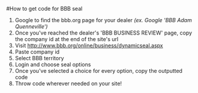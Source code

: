 #How to get code for BBB seal

1. Google to find the bbb.org page for your dealer *(ex. Google 'BBB Adam Quenneville')*
2. Once you've reached the dealer's 'BBB BUSINESS REVIEW' page, copy the company id at the end of the site's url 
3. Visit <a href="http://www.bbb.org/online/business/dynamicseal.aspx" target="_blank">http://www.bbb.org/online/business/dynamicseal.aspx</a>
4. Paste company id
5. Select BBB territory
6. Login and choose seal options
7. Once you've selected a choice for every option, copy the outputted code
8. Throw code wherever needed on your site!
